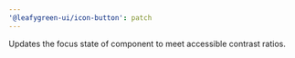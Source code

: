 ```yaml
---
'@leafygreen-ui/icon-button': patch
---
```


Updates the focus state of component to meet accessible contrast ratios.
